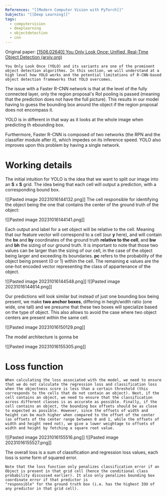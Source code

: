 ```yaml
---
References: "[[Modern Computer Vision with PyTorch]]"
Subjects: "[[Deep Learning]]"
tags:
  - computervision
  - deeplearning
  - objectdetection
  - cnn
---
```

Original paper: [[1506.02640] You Only Look Once: Unified, Real-Time Object Detection (arxiv.org)](https://arxiv.org/abs/1506.02640)

```
You Only Look Once (YOLO) and its variants are one of the prominent object detection algorithms. In this section, we will understand at a high level how YOLO works and the potential limitations of R-CNN-based object detection frameworks that YOLO overcomes.
```

The issue with a Faster R-CNN network is that at the level of the fully connected layer, only the region proposal's RoI pooling is passed (meaning that the prediction does not have the full picture). This results in our model having to guess the bounding box around the object if the region proposal does not encompass it.

YOLO is in different in that way as it looks at the whole image when predicting th ebounding box.

Furthermore, Faster R-CNN is composed of two networks (the RPN and the classifier module after it), which impedes on its inference speed. YOLO also improves upon this problem by having a single network.

# Working details

The initial intuition for YOLO is the idea that we want to split our image into an **S** x **S**  grid. The idea being that each cell will output a prediction, with a corresponding bound box.

![[Pasted image 20231016144132.png]]
The cell responsible for identifying the object being the one that contains the center of the ground truth of the object:

![[Pasted image 20231016144141.png]]

Each output and label for a set object will be relative to the cell. Meaning that our feature vector will correspond to a cell (our **y** here), and will contain the **bx** and **by** coordinates  of the ground truth **relative to the cell**, and **bw** and **bh** the sizing of our ground truth. It is important to note that those two values can be larger than the sizing of our cell, in the case of the object being larger and exceeding its boundaries. **pc** refers to the probability of the object being present (0 or 1) within the cell. The remaining **c** values are the one-hot encoded vector representing the class of appartenance of the object.

![[Pasted image 20231016144548.png]] ![[Pasted image 20231016144614.png]]


Our predictions will look similar but instead of just one bounding box being present, we make **two anchor boxes**, differing in heigh/width ratio (one wide, one tall) and we presume that these two boxes will specialize based on the type of object. This also allows to avoid the case where two object centers are present within the same cell.

![[Pasted image 20231016150129.png]]


The model architecture is gonna be 

![[Pasted image 20231016155305.png]]

# Loss function


```
When calculating the loss associated with the model, we need to ensure that we do not calculate the regression loss and classification loss when the objectness score is less than a certain threshold (this corresponds to the cells that do not contain an object). Next, if the cell contains an object, we need to ensure that the classification across different classes is as accurate as possible. Finally, if the cell contains an object, the bounding box offsets should be as close to expected as possible. However, since the offsets of width and height can be much higher when compared to the offset of the center (as offsets of the center range between 0 and 1, while the offsets of width and height need not), we give a lower weightage to offsets of width and height by fetching a square root value.
```

![[Pasted image 20231016155516.png]]
![[Pasted image 20231016155527.png]]

The overall loss is a sum of classification and regression loss values, each loss is some form of squared error.

```
Note that the loss function only penalizes classification error if an Object is present in that grid cell (hence the conditional class probability discussed earlier). It also only penalizes bounding box coordinate error if that predictor is
"responsible" for the ground truth box (i.e. has the highest IOU of any predictor in that grid cell).
```

